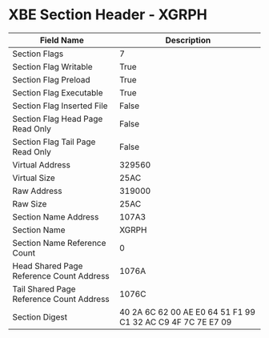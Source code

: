 # XBE Section Header - XGRPH

| Field Name | Description |
|---|---|
| Section Flags | 7 |
| Section Flag Writable | True |
| Section Flag Preload | True |
| Section Flag Executable | True |
| Section Flag Inserted File | False |
| Section Flag Head Page Read Only | False |
| Section Flag Tail Page Read Only | False |
| Virtual Address | 329560 |
| Virtual Size | 25AC |
| Raw Address | 319000 |
| Raw Size | 25AC |
| Section Name Address | 107A3 |
| Section Name | XGRPH |
| Section Name Reference Count | 0 |
| Head Shared Page Reference Count Address | 1076A |
| Tail Shared Page Reference Count Address | 1076C |
| Section Digest | 40 2A 6C 62 00 AE E0 64 51 F1 99 C1 32 AC C9 4F 7C 7E E7 09 |
